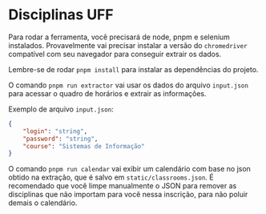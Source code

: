 # Disciplinas UFF

Para rodar a ferramenta, você precisará de node, pnpm e selenium instalados. Provavelmente vai precisar instalar a versão do `chromedriver` compatível com seu navegador para conseguir extrair os dados.

Lembre-se de rodar `pnpm install` para instalar as dependências do projeto.

O comando `pnpm run extractor` vai usar os dados do arquivo `input.json` para acessar o quadro de horários e extrair as informações.

Exemplo de arquivo `input.json`:

```json
{
    "login": "string",
    "password": "string",
    "course": "Sistemas de Informação"
}
```

O comando `pnpm run calendar` vai exibir um calendário com base no json obtido na extração, que é salvo em `static/classrooms.json`. É recomendado que você limpe manualmente o JSON para remover as disciplinas que não importam para você nessa inscrição, para não poluir demais o calendário.
